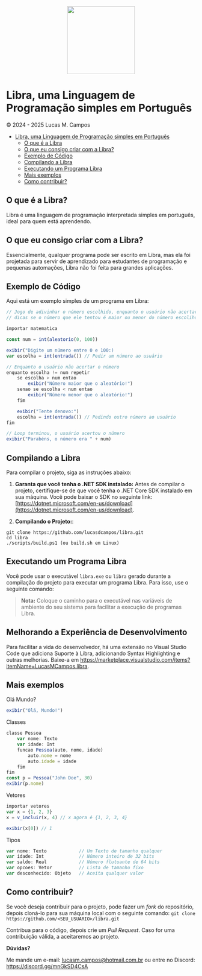 <div align=center>
    <img src="https://avatars.githubusercontent.com/u/170988597?s=400&u=1aa68e42fb32ade404e8312e7b765d74578a57e3&v=4" width=180px>
</div>

# Libra, uma Linguagem de Programação simples em Português
&copy; 2024 - 2025 Lucas M. Campos

-   [Libra, uma Linguagem de Programação simples em Português](#libra-uma-linguagem-de-programacão-simples-em-português)
    -   [O que é a Libra](#o-que-é-a-libra)
    -   [O que eu consigo criar com a Libra?](#o-que-eu-consigo-criar-com-a-libra)
    -   [Exemplo de Código](#exemplo-de-código)
    -   [Compilando a Libra](#compilando-a-libra)
    -   [Executando um Programa Libra](#executando-um-programa-libra)
    -   [Mais exemplos](#mais-exemplos)
    -   [Como contribuir?](#como-contribuir)

## O que é a Libra?

Libra é uma linguagem de programação interpretada simples em português, ideal para quem está aprendendo.

## O que eu consigo criar com a Libra?

Essencialmente, qualquer programa pode ser escrito em Libra, mas ela foi projetada para servir de aprendizado para estudantes de programação
e pequenas automações, Libra não foi feita para grandes aplicações.

## Exemplo de Código

Aqui está um exemplo simples de um programa em Libra:

```js
// Jogo de adivinhar o número escolhido, enquanto o usuário não acertar, dar
// dicas se o número que ele tentou é maior ou menor do número escolihdo

importar matematica

const num = int(aleatorio(0, 100))

exibir("Digite um número entre 0 e 100:)
var escolha = int(entrada()) // Pedir um número ao usuário

// Enquanto o usuário não acertar o número
enquanto escolha != num repetir
    se escolha > num entao
        exibir("Número maior que o aleatório!")
    senao se escolha < num entao
        exibir("Número menor que o aleatório!")
    fim

    exibir("Tente denovo:")
    escolha = int(entrada()) // Pedindo outro número ao usuário
fim

// Loop terminou, o usuário acertou o número
exibir("Parabéns, o número era " + num)
```

## Compilando a Libra

Para compilar o projeto, siga as instruções abaixo:

1. **Garanta que você tenha o .NET SDK instalado:** Antes de compilar o projeto, certifique-se de que você tenha o .NET Core SDK instalado em sua máquina. Você pode baixar o SDK no seguinte link: [https://dotnet.microsoft.com/en-us/download](https://dotnet.microsoft.com/en-us/download).

2. **Compilando o Projeto:**:

```
git clone https://github.com/lucasdcampos/libra.git
cd libra
./scripts/build.ps1 (ou build.sh em Linux)
```

## Executando um Programa Libra

Você pode usar o executável `libra.exe` ou `libra` gerado durante a compilação do projeto para executar um programa Libra.
Para isso, use o seguinte comando:

> **Nota:** Coloque o caminho para o executável nas variáveis de ambiente do seu sistema para facilitar a execução de programas Libra.

## Melhorando a Experiência de Desenvolvimento
Para facilitar a vida do desenvolvedor, há uma extensão no Visual Studio Code que adiciona Suporte à Libra, adicionando Syntax Highlighting e outras melhorias. 
Baixe-a em https://marketplace.visualstudio.com/items?itemName=LucasMCampos.libra.

## Mais exemplos
Olá Mundo?
```js
exibir("Olá, Mundo!")
```
Classes
```js
classe Pessoa
    var nome: Texto
    var idade: Int
    funcao Pessoa(auto, nome, idade)
        auto.nome = nome
        auto.idade = idade
    fim
fim
const p = Pessoa("John Doe", 30)
exibir(p.nome)
```
Vetores
```js
importar vetores
var x = {1, 2, 3}
x = v_incluir(x, 4) // x agora é {1, 2, 3, 4}

exibir(x[0]) // 1
```
Tipos
```ts
var nome: Texto            // Um Texto de tamanho qualquer
var idade: Int             // Número inteiro de 32 bits
var saldo: Real            // Número flutuante de 64 bits
var opcoes: Vetor          // Lista de tamanho fixo
var desconhecido: Objeto   // Aceita qualquer valor
```
## Como contribuir?

Se você deseja contribuir para o projeto, pode fazer um *fork* do repositório, depois cloná-lo para sua máquina local com o seguinte comando:
`git clone https://github.com/<SEU_USUARIO>/libra.git`

Contribua para o código, depois crie um *Pull Request*. Caso for uma contribuição válida, a aceitaremos ao projeto.

**Dúvidas?**

Me mande um e-mail: <a href="mailto:lucasm.campos@hotmail.com.br">lucasm.campos@hotmail.com.br</a>
ou entre no Discord: https://discord.gg/mnGkSD4CsA
